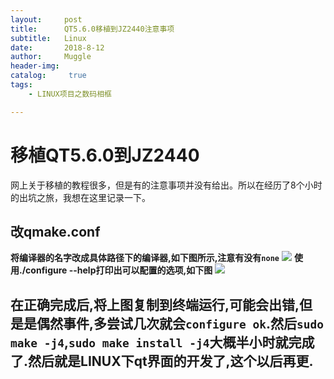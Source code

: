 ```yaml
---
layout:     post
title:      QT5.6.0移植到JZ2440注意事项
subtitle:   Linux
date:       2018-8-12
author:     Muggle
header-img:
catalog: 	 true
tags:
    - LINUX项目之数码相框

---
```


# 移植QT5.6.0到JZ2440
网上关于移植的教程很多，但是有的注意事项并没有给出。所以在经历了8个小时的出坑之旅，我想在这里记录一下。

## 改qmake.conf
**将编译器的名字改成具体路径下的编译器,如下图所示,注意有没有`none`**
![](https://i.imgur.com/U3vA5Md.jpg)
**使用./configure --help打印出可以配置的选项,如下图**
![](https://i.imgur.com/3FQgZ2O.jpg)

## 在正确完成后,将上图复制到终端运行,可能会出错,但是是偶然事件,多尝试几次就会`configure ok`.然后`sudo make -j4`,`sudo make install -j4`大概半小时就完成了.然后就是LINUX下qt界面的开发了,这个以后再更.